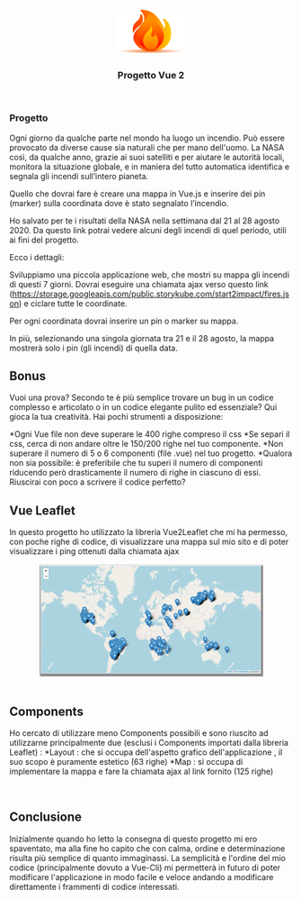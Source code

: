 <!-- Logo -->
<br />
<div align="center">
  <img src="img/fire-logo.png" alt="Logo" width="120" height="80">

  <h3 align="center">Progetto Vue 2</h3>
</div>
<br />

<!-- Consegna -->
### Progetto

Ogni giorno da qualche parte nel mondo ha luogo un incendio.
Può essere provocato da diverse cause sia naturali che per mano dell'uomo.
La NASA così, da qualche anno, grazie ai suoi satelliti e per aiutare le autorità locali,
monitora la situazione globale, e in maniera del tutto automatica identifica e segnala gli incendi sull’intero pianeta.

Quello che dovrai fare è creare una mappa in Vue.js e inserire dei pin (marker) sulla coordinata dove è stato segnalato l’incendio.

Ho salvato per te i risultati della NASA nella settimana dal 21 al 28 agosto 2020.
Da questo link potrai vedere alcuni degli incendi di quel periodo, utili ai fini del progetto.

Ecco i dettagli:

Sviluppiamo una piccola applicazione web, che mostri su mappa gli incendi di questi 7 giorni.
Dovrai eseguire una chiamata ajax verso questo link (https://storage.googleapis.com/public.storykube.com/start2impact/fires.json)
e ciclare tutte le coordinate.

Per ogni coordinata dovrai inserire un pin o marker su mappa.

In più, selezionando una singola giornata tra 21 e il 28 agosto,
la mappa mostrerà solo i pin (gli incendi) di quella data.
<br />

<!-- Bonus -->

## Bonus

Vuoi una prova? Secondo te è più semplice trovare un bug in un codice
complesso e articolato o in un codice elegante pulito ed essenziale?
Qui gioca la tua creatività.
Hai pochi strumenti a disposizione:

*Ogni Vue file non deve superare le 400 righe compreso il css
*Se separi il css, cerca di non andare oltre le 150/200 righe nel tuo
componente.
*Non superare il numero di 5 o 6 componenti (file .vue) nel tuo progetto.
*Qualora non sia possibile: è preferibile che tu superi il numero di componenti
riducendo però drasticamente il numero di righe in ciascuno di essi.
<br />
Riuscirai con poco a scrivere il codice perfetto?
<br />

<!-- Leaflet -->

## Vue Leaflet

In questo progetto ho utilizzato la libreria Vue2Leaflet che mi
ha permesso, con poche righe di codice, di visualizzare una
mappa sul mio sito e di poter visualizzare i ping ottenuti dalla
chiamata ajax

<div align="center">
  <img src="img/map.png" alt="Map" width="400" height="200">
</div>
<br />

<!-- Components -->

## Components

Ho cercato di utilizzare meno Components possibili e sono riuscito ad utilizzarne principalmente due
(esclusi i Components importati dalla libreria Leaflet) :
*Layout : che si occupa dell'aspetto grafico dell'applicazione , il suo scopo è puramente estetico (63 righe)
*Map : si occupa di implementare la mappa e fare la chiamata ajax al link fornito (125 righe)

<!-- Aggiungi dimostrazioni -->
<br />
<!-- Conclusione -->

## Conclusione

Inizialmente quando ho letto la consegna di questo progetto mi ero spaventato,
ma alla fine ho capito che con calma, ordine e determinazione risulta più semplice di quanto immaginassi.
La semplicità e l'ordine del mio codice (principalmente dovuto a Vue-Cli) mi permetterà in futuro di poter modificare
l'applicazione in modo facile e veloce andando a modificare direttamente i frammenti di codice interessati.
